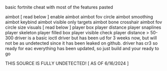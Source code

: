 basic fortnite cheat with most of the features pasted

aimbot [ read below ]
enable aimbot
aimbot fov circle
aimbot smoothing
aimbot keybind
aimbot visible only targets
aimbot bone
crosshair
aimbot fov circle size
visuals [ read below ]
player box
player distance
player snaplines
player skeleton
player filled box
player visible check
player distance > 50-300
driver is a basic ioctl driver but has been ud for 3 weeks now, but will not be as undetected since it has been leaked on github. driver has cr3 so ready for eac everything has been updated, so just build and your ready to go

THIS SOURCE IS FULLY UNDETECTED! [ AS OF 6/16/2024 ]
